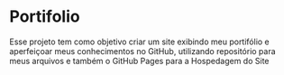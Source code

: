 # Portifolio

Esse projeto tem como objetivo criar um site exibindo meu portifólio e aperfeiçoar meus conhecimentos no GitHub, 
utilizando repositório para meus arquivos e também o GitHub Pages para a Hospedagem do Site
